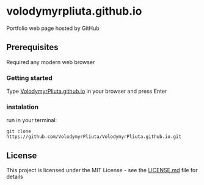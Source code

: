 # volodymyrpliuta.github.io
Portfolio web page hosted by GitHub

## Prerequisites

Required any modern web browser

### Getting started

Type [VolodymyrPliuta.github.io](https://volodymyrpliuta.github.io/) in your browser and press Enter

### instalation

run in your terminal:

```
git clone https://github.com/VolodymyrPliuta/VolodymyrPliuta.github.io.git
```

## License

This project is licensed under the MIT License - see the [LICENSE.md](https://github.com/VolodymyrPliuta/VolodymyrPliuta.github.io/blob/master/LICENSE) file for details
